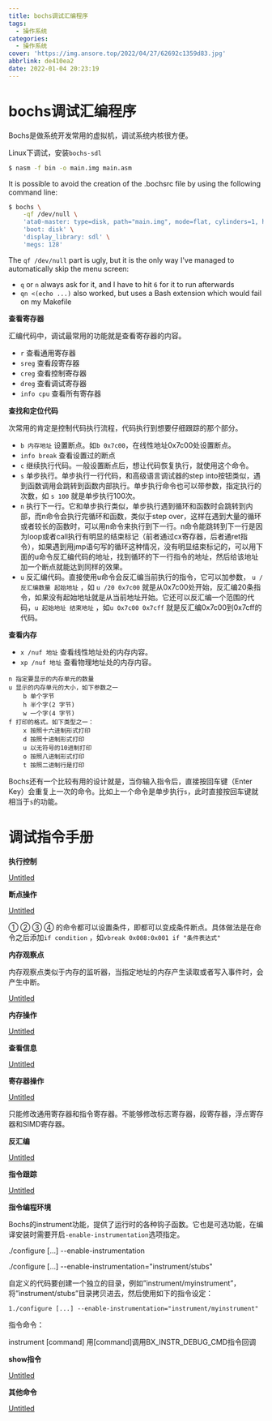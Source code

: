 ```yaml
---
title: bochs调试汇编程序
tags:
  - 操作系统
categories:
  - 操作系统
cover: 'https://img.ansore.top/2022/04/27/62692c1359d83.jpg'
abbrlink: de410ea2
date: 2022-01-04 20:23:19
---
```



# bochs调试汇编程序

Bochs是做系统开发常用的虚拟机，调试系统内核很方便。

Linux下调试，安装`bochs-sdl`

```bash
$ nasm -f bin -o main.img main.asm
```

It is possible to avoid the creation of the .bochsrc file by using the following command line:

```bash
$ bochs \
    -qf /dev/null \
    'ata0-master: type=disk, path="main.img", mode=flat, cylinders=1, heads=1, spt=1' \
    'boot: disk' \
    'display_library: sdl' \
    'megs: 128'
```

The `qf /dev/null` part is ugly, but it is the only way I've managed to automatically skip the menu screen:

- `q` or `n` always ask for it, and I have to hit `6` for it to run afterwards
- `qn <(echo ...)` also worked, but uses a Bash extension which would fail on my Makefile

**查看寄存器**

汇编代码中，调试最常用的功能就是查看寄存器的内容。

- `r` 查看通用寄存器
- `sreg` 查看段寄存器
- `creg` 查看控制寄存器
- `dreg` 查看调试寄存器
- `info cpu` 查看所有寄存器

**查找和定位代码**

次常用的肯定是控制代码执行流程，代码执行到想要仔细跟踪的那个部分。

- `b 内存地址` 设置断点。如`b 0x7c00`，在线性地址0x7c00处设置断点。
- `info break` 查看设置过的断点
- `c` 继续执行代码。一般设置断点后，想让代码恢复执行，就使用这个命令。
- `s` 单步执行。单步执行一行代码，和高级语言调试器的step into按钮类似，遇到函数调用会跳转到函数内部执行。单步执行命令也可以带参数，指定执行的次数，如 `s 100` 就是单步执行100次。
- `n` 执行下一行。它和单步执行类似，单步执行遇到循环和函数时会跳转到内部，而n命令会执行完循环和函数，类似于step over，这样在遇到大量的循环或者较长的函数时，可以用n命令来执行到下一行。n命令能跳转到下一行是因为loop或者call执行有明显的结束标记（前者通过cx寄存器，后者通ret指令），如果遇到用jmp语句写的循环这种情况，没有明显结束标记的，可以用下面的u命令反汇编代码的地址，找到循环的下一行指令的地址，然后给该地址加一个断点就能达到同样的效果。
- `u` 反汇编代码。直接使用u命令会反汇编当前执行的指令，它可以加参数， `u /反汇编数量 起始地址` ，如 `u /20 0x7c00` 就是从0x7c00处开始，反汇编20条指令，如果没有起始地址就是从当前地址开始。它还可以反汇编一个范围的代码，`u 起始地址 结束地址` ，如`u 0x7c00 0x7cff` 就是反汇编0x7c00到0x7cff的代码。

**查看内存**

- `x /nuf 地址` 查看线性地址处的内存内容。
- `xp /nuf 地址` 查看物理地址处的内存内容。

```
n 指定要显示的内存单元的数量
u 显示的内存单元的大小，如下参数之一
	b 单个字节
	h 半个字(2 字节)
	w 一个字(4 字节)
f 打印的格式。如下类型之一：
	x 按照十六进制形式打印
	d 按照十进制形式打印
	u 以无符号的10进制打印
	o 按照八进制形式打印
	t 按照二进制行是打印
```

Bochs还有一个比较有用的设计就是，当你输入指令后，直接按回车键（Enter Key）会重复上一次的命令。比如上一个命令是单步执行`s`，此时直接按回车键就相当于`s`的功能。

# **调试指令手册**

**执行控制**

[Untitled](bochs%E8%B0%83%E8%AF%95%E6%B1%87%E7%BC%96%E7%A8%8B%E5%BA%8F%208a0a25b93d564398801c033054c0e17a/Untitled%20Database%20ccd7cc0e0289407489c18511dad37932.csv)

**断点操作**

[Untitled](bochs%E8%B0%83%E8%AF%95%E6%B1%87%E7%BC%96%E7%A8%8B%E5%BA%8F%208a0a25b93d564398801c033054c0e17a/Untitled%20Database%202f1f9f2617ea4eeea781225b55b3320c.csv)

① ② ③ ④ 的命令都可以设置条件，即都可以变成条件断点。具体做法是在命令之后添加`if condition` ，如`vbreak 0x008:0x001 if "条件表达式"`

**内存观察点**

内存观察点类似于内存的监听器，当指定地址的内存产生读取或者写入事件时，会产生中断。

[Untitled](bochs%E8%B0%83%E8%AF%95%E6%B1%87%E7%BC%96%E7%A8%8B%E5%BA%8F%208a0a25b93d564398801c033054c0e17a/Untitled%20Database%20bf5ddaae7e7a46e2ae6f9d3a12e00998.csv)

**内存操作**

[Untitled](bochs%E8%B0%83%E8%AF%95%E6%B1%87%E7%BC%96%E7%A8%8B%E5%BA%8F%208a0a25b93d564398801c033054c0e17a/Untitled%20Database%20bac0185a6944474bbe5a8469f31c4572.csv)

**查看信息**

[Untitled](bochs%E8%B0%83%E8%AF%95%E6%B1%87%E7%BC%96%E7%A8%8B%E5%BA%8F%208a0a25b93d564398801c033054c0e17a/Untitled%20Database%2040a1c01876d645e9b4844bee67d63adc.csv)

**寄存器操作**

[Untitled](bochs%E8%B0%83%E8%AF%95%E6%B1%87%E7%BC%96%E7%A8%8B%E5%BA%8F%208a0a25b93d564398801c033054c0e17a/Untitled%20Database%20d66f99bdd64c4365b377d1323400817e.csv)

只能修改通用寄存器和指令寄存器。不能够修改标志寄存器，段寄存器，浮点寄存器和SIMD寄存器。

**反汇编**

[Untitled](bochs%E8%B0%83%E8%AF%95%E6%B1%87%E7%BC%96%E7%A8%8B%E5%BA%8F%208a0a25b93d564398801c033054c0e17a/Untitled%20Database%20505a33364f3e4011bc0ff1cb14fe6191.csv)

**指令跟踪**

[Untitled](bochs%E8%B0%83%E8%AF%95%E6%B1%87%E7%BC%96%E7%A8%8B%E5%BA%8F%208a0a25b93d564398801c033054c0e17a/Untitled%20Database%2070c530162d1b42bbadd3f65cd44e3790.csv)

**指令编程环境**

Bochs的instrument功能，提供了运行时的各种钩子函数。它也是可选功能，在编译安装时需要开启`-enable-instrumentation`选项指定。

./configure [...] --enable-instrumentation

./configure [...] --enable-instrumentation="instrument/stubs"

自定义的代码要创建一个独立的目录，例如”instrument/myinstrument”，将”instrument/stubs”目录拷贝进去，然后使用如下的指令设定：

`1./configure [...] --enable-instrumentation="instrument/myinstrument"`

指令命令：

instrument [command] 用[command]调用BX_INSTR_DEBUG_CMD指令回调

**show指令**

[Untitled](bochs%E8%B0%83%E8%AF%95%E6%B1%87%E7%BC%96%E7%A8%8B%E5%BA%8F%208a0a25b93d564398801c033054c0e17a/Untitled%20Database%209ccc85fc7953463da1c628a0dae9e0f8.csv)

**其他命令**

[Untitled](bochs%E8%B0%83%E8%AF%95%E6%B1%87%E7%BC%96%E7%A8%8B%E5%BA%8F%208a0a25b93d564398801c033054c0e17a/Untitled%20Database%2065aa0975ebd247439aceaac62cf0dadb.csv)

